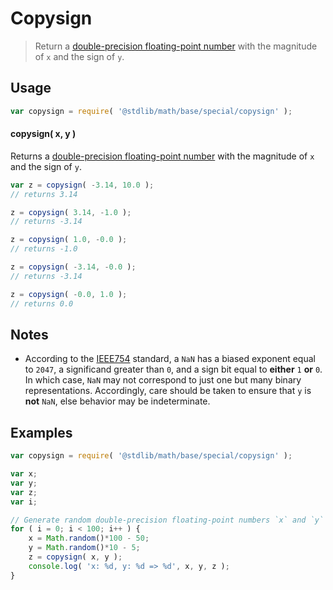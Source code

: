 Copysign
===
> Return a [double-precision floating-point number][ieee754] with the magnitude of `x` and the sign of `y`.

<!-- <usage> -->
## Usage

``` javascript
var copysign = require( '@stdlib/math/base/special/copysign' );
```

#### copysign( x, y )

Returns a [double-precision floating-point number][ieee754] with the magnitude of `x` and the sign of `y`.

``` javascript
var z = copysign( -3.14, 10.0 );
// returns 3.14

z = copysign( 3.14, -1.0 );
// returns -3.14

z = copysign( 1.0, -0.0 );
// returns -1.0

z = copysign( -3.14, -0.0 );
// returns -3.14

z = copysign( -0.0, 1.0 );
// returns 0.0
```
<!-- </usage> -->

<!-- <notes> -->
## Notes

*	According to the [IEEE754][ieee754] standard, a `NaN` has a biased exponent equal to `2047`, a significand greater than `0`, and a sign bit equal to __either__ `1` __or__ `0`. In which case, `NaN` may not correspond to just one but many binary representations. Accordingly, care should be taken to ensure that `y` is __not__ `NaN`, else behavior may be indeterminate.

<!-- </notes> -->

<!-- <examples> -->
## Examples

``` javascript
var copysign = require( '@stdlib/math/base/special/copysign' );

var x;
var y;
var z;
var i;

// Generate random double-precision floating-point numbers `x` and `y` and copy the sign of `y` to `x`...
for ( i = 0; i < 100; i++ ) {
	x = Math.random()*100 - 50;
	y = Math.random()*10 - 5;
	z = copysign( x, y );
	console.log( 'x: %d, y: %d => %d', x, y, z );
}
```
<!-- </examples> -->

<!-- <links> -->
[ieee754]: https://en.wikipedia.org/wiki/IEEE_754-1985
<!-- </links> -->
